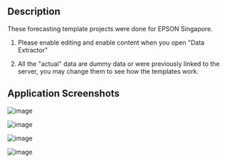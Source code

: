 ## Description

These forecasting template projects were done for EPSON Singapore.

1. Please enable editing and enable content when you open "Data Extractor"

2. All the "actual" data are dummy data or were previously linked to the server, you may change them to see how the templates work.

## Application Screenshots

![image](https://github.com/GoodbyeKittyy/Various-Forecasting-Templates/assets/161730857/6dab4cb1-797b-4fc2-9774-3111cbf56357)

![image](https://github.com/GoodbyeKittyy/Various-Forecasting-Templates/assets/161730857/b140d020-f325-40f4-a49e-b72c48b160a7)

![image](https://github.com/GoodbyeKittyy/Various-Forecasting-Templates/assets/161730857/0470a15c-a3b0-41bd-bca3-3cc26d4883f7)

![image](https://github.com/GoodbyeKittyy/Various-Forecasting-Templates/assets/161730857/e928d3b5-f4eb-4933-abb8-53aaf03e0d77)
